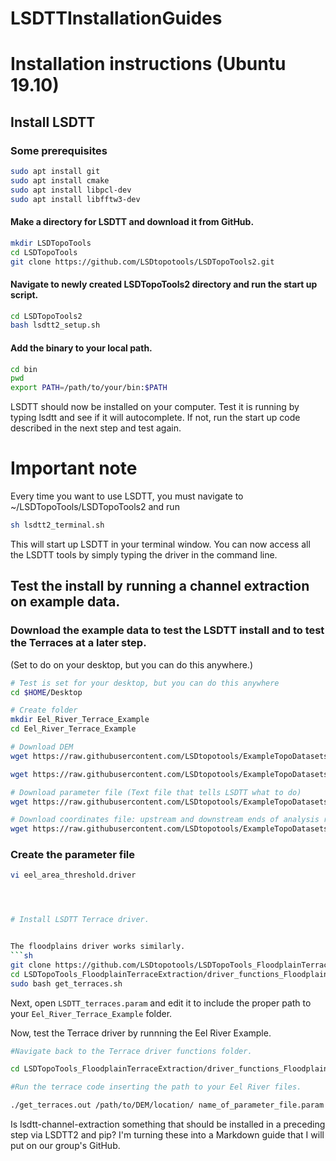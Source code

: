 # LSDTTInstallationGuides

# Installation instructions (Ubuntu 19.10)

## Install LSDTT

### Some prerequisites

```sh
sudo apt install git
sudo apt install cmake
sudo apt install libpcl-dev
sudo apt install libfftw3-dev
```

#### Make a directory for LSDTT and download it from GitHub.
```sh
mkdir LSDTopoTools 
cd LSDTopoTools
git clone https://github.com/LSDtopotools/LSDTopoTools2.git
```
#### Navigate to newly created LSDTopoTools2 directory and run the start up script.

```sh
cd LSDTopoTools2
bash lsdtt2_setup.sh
```
#### Add the binary to your local path.

```sh
cd bin
pwd
export PATH=/path/to/your/bin:$PATH

```
LSDTT should now be installed on your computer. Test it is running by typing lsdtt and see if it will autocomplete. If not, run the start up code described in the next step and test again.

# Important note
Every time you want to use LSDTT, you must navigate to ~/LSDTopoTools/LSDTopoTools2 and run

```sh
sh lsdtt2_terminal.sh
```
This will start up LSDTT in your terminal window. You can now access all the LSDTT tools by simply typing the driver in the command line. 

## Test the install by running a channel extraction on example data.
### Download the example data to test the LSDTT install and to test the Terraces at a later step.
(Set to do on your desktop, but you can do this anywhere.)

```sh
# Test is set for your desktop, but you can do this anywhere
cd $HOME/Desktop

# Create folder
mkdir Eel_River_Terrace_Example
cd Eel_River_Terrace_Example

# Download DEM
wget https://raw.githubusercontent.com/LSDtopotools/ExampleTopoDatasets/master/FloodplainTerraceData/Eel_River_DEM.bil

wget https://raw.githubusercontent.com/LSDtopotools/ExampleTopoDatasets/master/FloodplainTerraceData/Eel_River_DEM.hdr

# Download parameter file (Text file that tells LSDTT what to do)
wget https://raw.githubusercontent.com/LSDtopotools/ExampleTopoDatasets/master/example_parameter_files/ExampleFiles_TerraceExtraction/LSDTT_terraces.param

# Download coordinates file: upstream and downstream ends of analysis reach
wget https://raw.githubusercontent.com/LSDtopotools/ExampleTopoDatasets/master/example_parameter_files/ExampleFiles_TerraceExtraction/Eel_River_DEM_coordinates.csv
```

### Create the parameter file
```sh
vi eel_area_threshold.driver




# Install LSDTT Terrace driver.


The floodplains driver works similarly.
```sh
git clone https://github.com/LSDtopotools/LSDTopoTools_FloodplainTerraceExtraction.git
cd LSDTopoTools_FloodplainTerraceExtraction/driver_functions_Floodplains-Terraces/
sudo bash get_terraces.sh

```



Next, open `LSDTT_terraces.param` and edit it to include the proper path to
your `Eel_River_Terrace_Example` folder.

Now, test the Terrace driver by runnning the Eel River Example.

```sh
#Navigate back to the Terrace driver functions folder.

cd LSDTopoTools_FloodplainTerraceExtraction/driver_functions_Floodplains-Terraces/

#Run the terrace code inserting the path to your Eel River files.

./get_terraces.out /path/to/DEM/location/ name_of_parameter_file.param

```







Is lsdtt-channel-extraction something that should be installed in a preceding step via LSDTT2 and pip?
I'm turning these into a Markdown guide that I will put on our group's GitHub.





